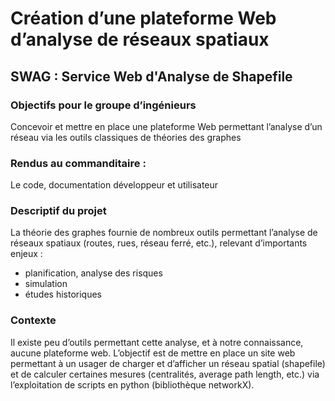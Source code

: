 # Création d’une plateforme Web d’analyse de réseaux spatiaux
## SWAG : Service Web d'Analyse de Shapefile
### Objectifs pour le groupe d’ingénieurs
Concevoir et mettre en place une plateforme Web permettant
l’analyse d’un réseau via les outils classiques de théories des graphes
### Rendus au commanditaire :
Le code, documentation développeur et utilisateur
### Descriptif du projet
La théorie des graphes fournie de nombreux outils permettant
l’analyse de réseaux spatiaux (routes, rues, réseau ferré, etc.),
relevant d’importants enjeux : 
- planification, analyse des risques
- simulation
- études historiques       

### Contexte
Il existe peu d’outils permettant
cette analyse, et à notre connaissance, aucune plateforme web.
L’objectif est de mettre en place un site web permettant à un
usager de charger et d’afficher un réseau spatial (shapefile) et de
calculer certaines mesures (centralités, average path length, etc.)
via l’exploitation de scripts en python (bibliothèque networkX).

